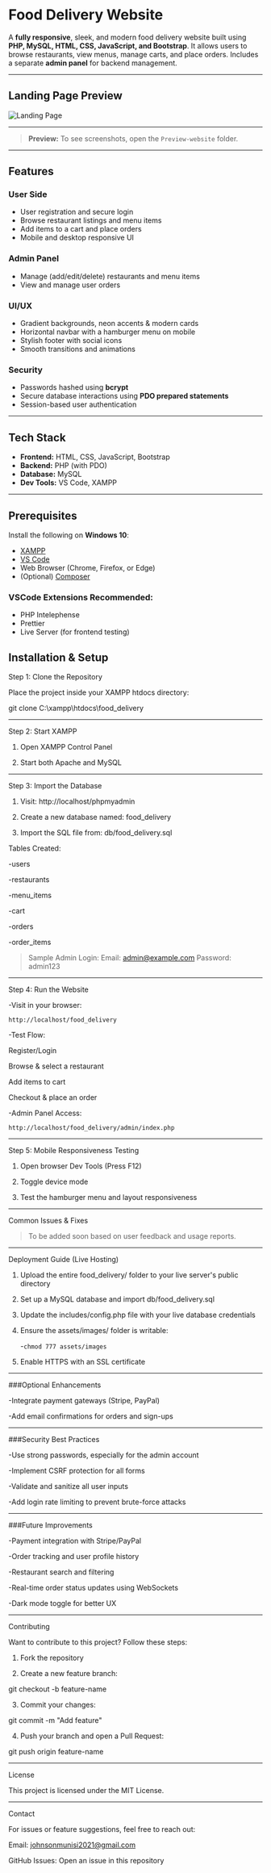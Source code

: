 # Food Delivery Website

A **fully responsive**, sleek, and modern food delivery website built using **PHP, MySQL, HTML, CSS, JavaScript, and Bootstrap**. It allows users to browse restaurants, view menus, manage carts, and place orders. Includes a separate **admin panel** for backend management.

---

## Landing Page Preview

![Landing Page](Preview-website/Landing-page.PNG)

---


> **Preview:** To see screenshots, open the `Preview-website` folder.

---

## Features

### User Side
- User registration and secure login
- Browse restaurant listings and menu items
- Add items to a cart and place orders
- Mobile and desktop responsive UI

### Admin Panel
- Manage (add/edit/delete) restaurants and menu items
- View and manage user orders

### UI/UX
- Gradient backgrounds, neon accents & modern cards
- Horizontal navbar with a hamburger menu on mobile
- Stylish footer with social icons
- Smooth transitions and animations

### Security
- Passwords hashed using **bcrypt**
- Secure database interactions using **PDO prepared statements**
- Session-based user authentication

---

## Tech Stack

- **Frontend:** HTML, CSS, JavaScript, Bootstrap  
- **Backend:** PHP (with PDO)  
- **Database:** MySQL  
- **Dev Tools:** VS Code, XAMPP  

---

## Prerequisites

Install the following on **Windows 10**:
- [XAMPP](https://www.apachefriends.org/)
- [VS Code](https://code.visualstudio.com/)
- Web Browser (Chrome, Firefox, or Edge)
- (Optional) [Composer](https://getcomposer.org/)

### VSCode Extensions Recommended:
- PHP Intelephense
- Prettier
- Live Server (for frontend testing)

## Installation & Setup

Step 1: Clone the Repository

Place the project inside your XAMPP htdocs directory:

git clone <repo-url> C:\xampp\htdocs\food_delivery


---

Step 2: Start XAMPP

1. Open XAMPP Control Panel


2. Start both Apache and MySQL




---

Step 3: Import the Database

1. Visit: http://localhost/phpmyadmin


2. Create a new database named: food_delivery


3. Import the SQL file from: db/food_delivery.sql



Tables Created:

-users

-restaurants

-menu_items

-cart

-orders

-order_items


> Sample Admin Login:
Email: admin@example.com
Password: admin123



---

Step 4: Run the Website

-Visit in your browser:

 `http://localhost/food_delivery`

-Test Flow:

 Register/Login

 Browse & select a restaurant

 Add items to cart

 Checkout & place an order


-Admin Panel Access:

 `http://localhost/food_delivery/admin/index.php`


---

Step 5: Mobile Responsiveness Testing

1. Open browser Dev Tools (Press F12)


2. Toggle device mode


3. Test the hamburger menu and layout responsiveness




---

Common Issues & Fixes

> To be added soon based on user feedback and usage reports.




---

Deployment Guide (Live Hosting)

1. Upload the entire food_delivery/ folder to your live server's public directory


2. Set up a MySQL database and import db/food_delivery.sql


3. Update the includes/config.php file with your live database credentials


4. Ensure the assets/images/ folder is writable:

   -`chmod 777 assets/images`


5. Enable HTTPS with an SSL certificate




---

###Optional Enhancements

-Integrate payment gateways (Stripe, PayPal)

-Add email confirmations for orders and sign-ups



---

###Security Best Practices

-Use strong passwords, especially for the admin account

-Implement CSRF protection for all forms

-Validate and sanitize all user inputs

-Add login rate limiting to prevent brute-force attacks



---

###Future Improvements

-Payment integration with Stripe/PayPal

-Order tracking and user profile history

-Restaurant search and filtering

-Real-time order status updates using WebSockets

-Dark mode toggle for better UX



---

Contributing

Want to contribute to this project? Follow these steps:

1. Fork the repository


2. Create a new feature branch:

git checkout -b feature-name


3. Commit your changes:

git commit -m "Add feature"


4. Push your branch and open a Pull Request:

git push origin feature-name




---

License

This project is licensed under the MIT License.


---

Contact

For issues or feature suggestions, feel free to reach out:

Email: johnsonmunisi2021@gmail.com

GitHub Issues: Open an issue in this repository

